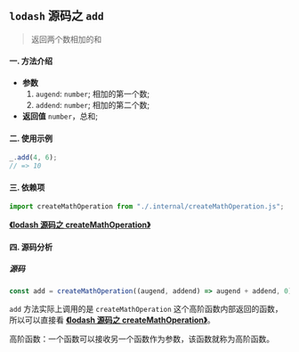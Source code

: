 ## `lodash` 源码之 `add`

> 返回两个数相加的和

#### 一. 方法介绍

- **参数**
  1. `augend`: `number`; 相加的第一个数;
  2. `addend`: `number`; 相加的第二个数;
- **返回值**
  `number`，总和;

#### 二. 使用示例

```js
_.add(4, 6);
// => 10
```

#### 三. 依赖项

```js
import createMathOperation from "./.internal/createMathOperation.js";
```

**[《lodash 源码之 createMathOperation》](./createMathOperation.md)**

#### 四. 源码分析

##### 源码

```js
const add = createMathOperation((augend, addend) => augend + addend, 0);
```

`add` 方法实际上调用的是 `createMathOperation` 这个高阶函数内部返回的函数，所以可以直接看 **[《lodash 源码之 createMathOperation》](./createMathOperation.md)**。

高阶函数：一个函数可以接收另一个函数作为参数，该函数就称为高阶函数。
